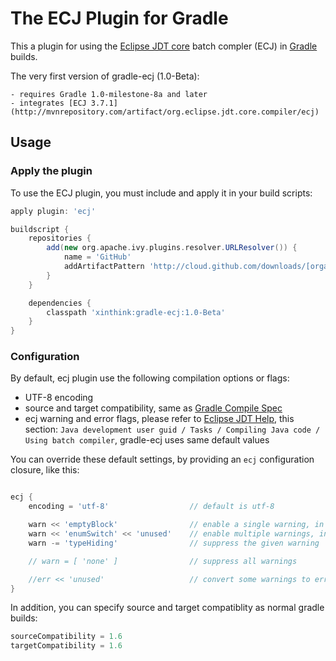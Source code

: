 # The ECJ Plugin for Gradle
This a plugin for using the [Eclipse JDT core](http://eclipse.org/jdt/core/) batch compler (ECJ) in [Gradle](http://gradle.org) builds.

The very first version of gradle-ecj (1.0-Beta):

    - requires Gradle 1.0-milestone-8a and later
    - integrates [ECJ 3.7.1](http://mvnrepository.com/artifact/org.eclipse.jdt.core.compiler/ecj)

## Usage
### Apply the plugin
To use the ECJ plugin, you must include and apply it in your build scripts:

```groovy
apply plugin: 'ecj'

buildscript {
    repositories {
        add(new org.apache.ivy.plugins.resolver.URLResolver()) {
            name = 'GitHub'
            addArtifactPattern 'http://cloud.github.com/downloads/[organisation]/[module]/[module]-[revision].[ext]'
        }
    }

    dependencies {
        classpath 'xinthink:gradle-ecj:1.0-Beta'
    }
}
```

### Configuration
By default, ecj plugin use the following compilation options or flags:

  - UTF-8 encoding
  - source and target compatibility, same as [Gradle Compile Spec](http://gradle.org/docs/current/dsl/org.gradle.api.tasks.compile.Compile.html)
  - ecj warning and error flags, please refer to [Eclipse JDT Help](http://help.eclipse.org/), this section: `Java development user guid / Tasks / Compiling Java code / Using batch compiler`, gradle-ecj uses same default values

You can override these default settings, by providing an `ecj` configuration closure, like this:

```groovy

ecj {
    encoding = 'utf-8'                  // default is utf-8

    warn << 'emptyBlock'                // enable a single warning, in addition to the defaults
    warn << 'enumSwitch' << 'unused'    // enable multiple warnings, in addition to the defaults
    warn -= 'typeHiding'                // suppress the given warning

    // warn = [ 'none' ]                // suppress all warnings

    //err << 'unused'                   // convert some warnings to errors
}
```

In addition, you can specify source and target compatiblity as normal gradle builds:

```groovy
sourceCompatibility = 1.6
targetCompatibility = 1.6
```
